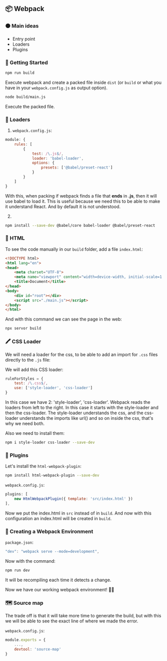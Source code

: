 ## 📦 Webpack

### 🟠 Main ideas
- Entry point
- Loaders
- Plugins

### 🚀 Getting Started

```bash
npm run build
```
Execute webpack and create a packed file inside `dist` (or `build` or what you have in your `webpack.config.js` as output option).


```bash
node build/main.js
```
Execute the packed file.

### 🔫 Loaders
1. `webpack.config.js`:
```js
module: {
    rules: [
        {
            test: /\.js$/,
            loader: 'babel-loader',
            options: {
                presets: ['@babel/preset-react']
            }
        }
    ]
}
```
With this, when packing if webpack finds a file that **ends** in **.js**, then it will use babel to load it. This is useful because we need this to be able to make it understand React. And by default it is not understood.

2. 
```bash
npm install --save-dev @babel/core babel-loader @babel/preset-react
```

### 📎 HTML
To see the code manually in our `build` folder, add a file `index.html`:
```html
<!DOCTYPE html>
<html lang="en">
<head>
    <meta charset="UTF-8">
    <meta name="viewport" content="width=device-width, initial-scale=1.0">
    <title>Document</title>
</head>
<body>
    <div id="root"></div>
    <script src="./main.js"></script>
</body>
</html>
```

And with this command we can see the page in the web:
```bash
npx servor build
```

### 🖍️ CSS Loader

We will need a loader for the css, to be able to add an import for `.css` files directly to the `.js` file:

We will add this CSS loader: 
```js
ruleForStyles = {
    test: /\.css$/,
    use: ['style-loader', 'css-loader']
}
```
In this case we have 2: 'style-loader', 'css-loader'. Webpack reads the loaders from left to the right. In this case it starts with the style-loader and then the css-loader. The style-loader understands the css, and the css-loader understands the imports like url() and so on inside the css, that's why we need both.

Also we need to install them:
```bash
npm i style-loader css-loader --save-dev
```

### 🧩 Plugins
Let's install the `html-webpack-plugin`:
```bash
npm install html-webpack-plugin --save-dev
```
`webpack.config.js`:
```js
plugins: [
    new HtmlWebpackPlugin({ template: 'src/index.html' })
],
```
Now we put the index.html in `src` instead of in `build`. And now with this configuration an index.html will be created in `build`.

### 🧃 Creating a Webpack Environment
`package.json`:
```js
"dev": "webpack serve --mode=development",
```

Now with the command:
```js
npm run dev
```

It will be recompiling each time it detects a change.

Now we have our working webpack environment! 🥳🥳


### 🗺️ Source map
The trade off is that it will take more time to generate the build, but with this we will be able to see the exact line of where we made the error.

`webpack.config.js`:
```js
module.exports = {
    ...,
    devtool: 'source-map'
}
```